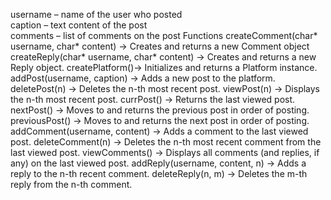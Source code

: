username – name of the user who posted  
 caption – text content of the post  
 comments – list of comments on the post 
Functions
 createComment(char* username, char* content) -> Creates and returns a new Comment object
 createReply(char* username, char* content) -> Creates and returns a new Reply object.
 createPlatform()-> Initializes and returns a Platform instance. 
 addPost(username, caption) -> Adds a new post to the platform. 
 deletePost(n) -> Deletes the n-th most recent post. 
 viewPost(n) -> Displays the n-th most recent post. 
 currPost() -> Returns the last viewed post. 
 nextPost() -> Moves to and returns the previous post in order of posting. 
 previousPost() -> Moves to and returns the next post in order of posting. 
 addComment(username, content) -> Adds a comment to the last viewed post. 
 deleteComment(n) -> Deletes the n-th most recent comment from the last viewed post. 
 viewComments() -> Displays all comments (and replies, if any) on the last viewed post. 
 addReply(username, content, n) ->  Adds a reply to the n-th recent comment. 
 deleteReply(n, m) ->  Deletes the m-th reply from the n-th comment.
